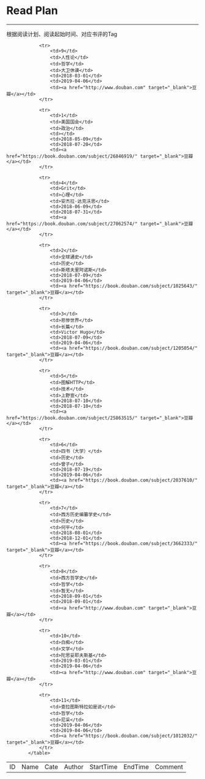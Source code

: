 # Read Plan #


----------

根据阅读计划、阅读起始时间、对应书评的Tag

<table>
<tr><td>ID</td><td>Name</td><td>Cate</td><td>Author</td><td>StartTime</td><td>EndTime</td><td>Comment</td></tr>
        
                <tr>
                    <td>9</td>
                    <td>人性论</td>
                    <td>哲学</td>
                    <td>大卫休谟</td>
                    <td>2018-03-01</td>
                    <td>2019-04-06</td>
                    <td><a href="http://www.douban.com" target="_blank">豆瓣</a></td>
                </tr>
            
                <tr>
                    <td>1</td>
                    <td>美国国会</td>
                    <td>政治</td>
                    <td></td>
                    <td>2018-05-09</td>
                    <td>2018-07-20</td>
                    <td><a href="https://book.douban.com/subject/26846919/" target="_blank">豆瓣</a></td>
                </tr>
            
                <tr>
                    <td>4</td>
                    <td>Grit</td>
                    <td>心理</td>
                    <td>安杰拉·达克沃思</td>
                    <td>2018-06-09</td>
                    <td>2018-07-31</td>
                    <td><a href="https://book.douban.com/subject/27062574/" target="_blank">豆瓣</a></td>
                </tr>
            
                <tr>
                    <td>2</td>
                    <td>全球通史</td>
                    <td>历史</td>
                    <td>斯塔夫里阿诺斯</td>
                    <td>2018-07-09</td>
                    <td>2019-04-06</td>
                    <td><a href="https://book.douban.com/subject/1025643/" target="_blank">豆瓣</a></td>
                </tr>
            
                <tr>
                    <td>3</td>
                    <td>悲惨世界</td>
                    <td>长篇</td>
                    <td>Victor Hugo</td>
                    <td>2018-07-09</td>
                    <td>2019-04-06</td>
                    <td><a href="https://book.douban.com/subject/1205054/" target="_blank">豆瓣</a></td>
                </tr>
            
                <tr>
                    <td>5</td>
                    <td>图解HTTP</td>
                    <td>技术</td>
                    <td>上野宣</td>
                    <td>2018-07-10</td>
                    <td>2018-07-10</td>
                    <td><a href="https://book.douban.com/subject/25863515/" target="_blank">豆瓣</a></td>
                </tr>
            
                <tr>
                    <td>6</td>
                    <td>四书（大学）</td>
                    <td>历史</td>
                    <td>曾子</td>
                    <td>2018-07-19</td>
                    <td>2019-04-06</td>
                    <td><a href="https://book.douban.com/subject/2037610/" target="_blank">豆瓣</a></td>
                </tr>
            
                <tr>
                    <td>7</td>
                    <td>西方历史编纂学史</td>
                    <td>历史</td>
                    <td>何平</td>
                    <td>2018-08-01</td>
                    <td>2018-12-01</td>
                    <td><a href="https://book.douban.com/subject/3662333/" target="_blank">豆瓣</a></td>
                </tr>
            
                <tr>
                    <td>8</td>
                    <td>西方哲学史</td>
                    <td>哲学</td>
                    <td>暂无</td>
                    <td>2018-09-01</td>
                    <td>2018-09-01</td>
                    <td><a href="http://www.douban.com" target="_blank">豆瓣</a></td>
                </tr>
            
                <tr>
                    <td>10</td>
                    <td>白痴</td>
                    <td>文学</td>
                    <td>陀思妥耶夫斯基</td>
                    <td>2019-03-01</td>
                    <td>2019-04-06</td>
                    <td><a href="http://www.douban.com" target="_blank">豆瓣</a></td>
                </tr>
            
                <tr>
                    <td>11</td>
                    <td>查拉图斯特拉如是说</td>
                    <td>哲学</td>
                    <td>尼采</td>
                    <td>2019-04-06</td>
                    <td>2019-04-06</td>
                    <td><a href="https://book.douban.com/subject/1012032/" target="_blank">豆瓣</a></td>
                </tr>
            </table>